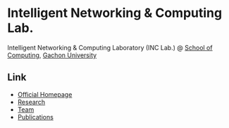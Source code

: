# Intelligent Networking & Computing Lab.
Intelligent Networking & Computing Laboratory (INC Lab.) @ [School of Computing](https://sw.gachon.ac.kr/), [Gachon University](https://www.gachon.ac.kr/)

## Link
* [Official Homepage](https://sites.google.com/gachon.ac.kr/inclab)
* [Research](https://sites.google.com/gachon.ac.kr/inclab/research)
* [Team](https://sites.google.com/gachon.ac.kr/inclab/team)
* [Publications](https://sites.google.com/gachon.ac.kr/inclab/publications)